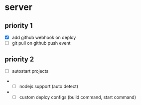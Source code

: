 # server

## priority 1

-   [x] add github webhook on deploy
-   [ ] git pull on github push event

## priority 2

-   [ ] autostart projects
-   -   [ ] nodejs support (auto detect)
-   -   [ ] custom deploy configs (build command, start command)
